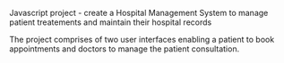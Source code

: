 Javascript project - create a Hospital Management System to manage patient treatements and maintain their hospital records

The project comprises of two user interfaces enabling a patient to book appointments and doctors to manage the patient consultation.
